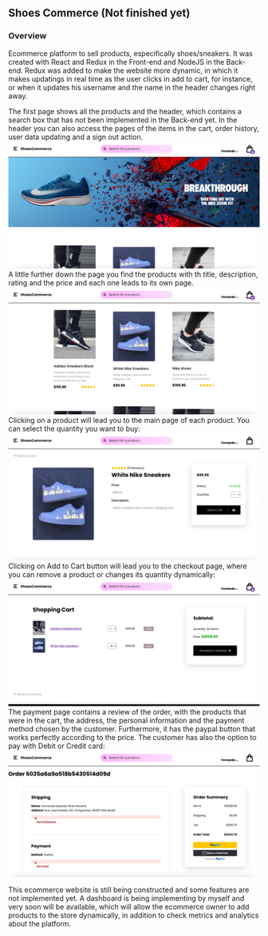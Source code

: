 ## Shoes Commerce (Not finished yet)


### Overview

Ecommerce platform to sell products, especifically shoes/sneakers. It was created with React and Redux in the Front-end and NodeJS in the Back-end. Redux was added to make the website more dynamic, in which it makes updatings in real time as the user clicks in add to cart, for instance, or when it updates his username and the name in the header changes right away. 

The first page shows all the products and the header, which contains a search box that has not been implemented in the Back-end yet. In the header you can also access the pages of the items in the cart, order history, user data updating and a sign out action.
<br />
<img src="imagesdoc/homepage.png" />
<br />
A little further down the page you find the products with th title, description, rating and the price and each one leads to its own page.
<br />
<img src="imagesdoc/homepage-products.png" />
<br />
Clicking on a product will lead you to the main page of each product. You can select the quantity you want to buy:
<br />
<img src="imagesdoc/product.png" />
<br />
Clicking on Add to Cart button will lead you to the checkout page, where you can remove a product or changes its quantity dynamically:
<br />
<img src="imagesdoc/checkout.png" />
<br />
The payment page contains a review of the order, with the products that were in the cart, the address, the personal information and the payment method chosen by the customer. Furthermore, it has the paypal button that works perfectly according to the price. The customer has also the option to pay with Debit or Credit card:
<br />
<img src="imagesdoc/payment.png" />

This ecommerce website is still being constructed and some features are not implemented yet. A dashboard is being implementing by myself and very soon will be available, which will allow the ecommerce owner to add products to the store dynamically, in addition to check metrics and analytics about the platform. 